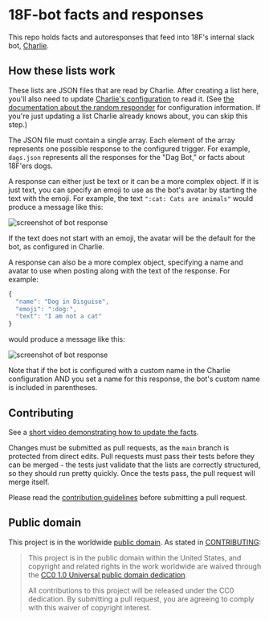# 18F-bot facts and responses

This repo holds facts and autoresponses that feed into 18F's internal slack
bot, [Charlie](https://github.com/18F/18f-bot).

## How these lists work

These lists are JSON files that are read by Charlie. After creating a list
here, you'll also need to update
[Charlie's configuration](https://github.com/18F/18f-bot/blob/main/config/slack-random-response.json)
to read it. (See
[the documentation about the random responder](https://github.com/18F/18f-bot/pull/155)
for configuration information. If you're just updating a list Charlie already
knows about, you can skip this step.)

The JSON file must contain a single array. Each element of the array represents
one possible response to the configured trigger. For example, `dags.json`
represents all the responses for the "Dag Bot," or facts about 18F'ers dogs.

A response can either just be text or it can be a more complex object. If it
is just text, you can specify an emoji to use as the bot's avatar by starting
the text with the emoji. For example, the text `":cat: Cats are animals"`
would produce a message like this:

![screenshot of bot response](https://user-images.githubusercontent.com/1775733/50521387-1c1e7200-0a8b-11e9-819e-0dfcaf4bda1a.png)

If the text does not start with an emoji, the avatar will be the default for
the bot, as configured in Charlie.

A response can also be a more complex object, specifying a name and avatar to
use when posting along with the text of the response. For example:

```js
{
  "name": "Dog in Disguise",
  "emoji": ":dog:",
  "text": "I am not a cat"
}
```

would produce a message like this:

![screenshot of bot response](https://user-images.githubusercontent.com/1775733/50521838-3eb18a80-0a8d-11e9-86b6-abbc259de39c.png)

Note that if the bot is configured with a custom name in the Charlie
configuration AND you set a name for this response, the bot's custom name is
included in parentheses.

## Contributing

See a [short video demonstrating how to update the facts](https://i.imgur.com/Ky6JDtE.gifv).

Changes must be submitted as pull requests, as the `main` branch is protected
from direct edits. Pull requests must pass their tests before they can be
merged - the tests just validate that the lists are correctly structured, so
they should run pretty quickly. Once the tests pass, the pull request will merge
itself.

Please read the [contribution guidelines](CONTRIBUTING.md) before submitting a
pull request.

## Public domain

This project is in the worldwide [public domain](LICENSE.md). As stated in [CONTRIBUTING](CONTRIBUTING.md):

> This project is in the public domain within the United States, and copyright and related
> rights in the work worldwide are waived through the
> [CC0 1.0 Universal public domain dedication](https://creativecommons.org/publicdomain/zero/1.0/).
>
> All contributions to this project will be released under the CC0 dedication. By submitting a pull
> request, you are agreeing to comply with this waiver of copyright interest.
